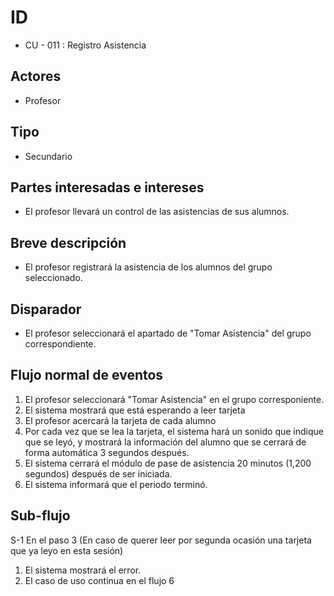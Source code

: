 # ID 
- CU - 011 : Registro Asistencia
  
## Actores
- Profesor

## Tipo
- Secundario

## Partes interesadas e intereses
- El profesor llevará un control de las asistencias de sus alumnos.

## Breve descripción 
- El profesor registrará la asistencia de los alumnos del grupo seleccionado.

## Disparador
- El profesor seleccionará el apartado de "Tomar Asistencia" del grupo correspondiente.

## Flujo normal de eventos
1. El profesor seleccionará "Tomar Asistencia" en el grupo corresponiente.
2. El sistema mostrará que está esperando a leer tarjeta
3. El profesor acercará la tarjeta de cada alumno
4. Por cada vez que se lea la tarjeta, el sistema hará un sonido que indique que se leyó, y mostrará la información del alumno que se cerrará de forma automática 3 segundos después.
5. El sistema cerrará el módulo de pase de asistencia 20 minutos (1,200 segundos) después de ser iniciada.
6. El sistema informará que el periodo terminó.

## Sub-flujo  
S-1 En el paso 3 (En caso de querer leer por segunda ocasión una tarjeta que ya leyo en esta sesión)
1. El sistema mostrará el error.
1. El caso de uso continua en el flujo 6
